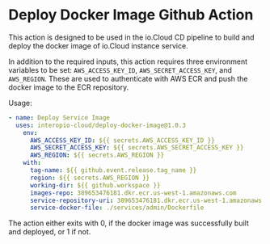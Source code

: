 # Deploy Docker Image Github Action

This action is designed to be used in the io.Cloud CD pipeline to build and deploy the docker image of io.Cloud instance service.

In addition to the required inputs, this action requires three environment variables to be set: `AWS_ACCESS_KEY_ID`, `AWS_SECRET_ACCESS_KEY`, and `AWS_REGION`. These are used to authenticate with AWS ECR and push the docker image to the ECR repository.

Usage:
```yaml
- name: Deploy Service Image
  uses: interopio-cloud/deploy-docker-image@1.0.3
    env:
      AWS_ACCESS_KEY_ID: ${{ secrets.AWS_ACCESS_KEY_ID }}
      AWS_SECRET_ACCESS_KEY: ${{ secrets.AWS_SECRET_ACCESS_KEY }}
      AWS_REGION: ${{ secrets.AWS_REGION }}
    with:
      tag-name: ${{ github.event.release.tag_name }}
      region: ${{ secrets.AWS_REGION }}
      working-dir: ${{ github.workspace }}
      images-repo: 389653476181.dkr.ecr.us-west-1.amazonaws.com
      service-repository-uri: 389653476181.dkr.ecr.us-west-1.amazonaws.com/acme-wealth/admin
      service-docker-file: ./services/admin/Dockerfile
```

The action either exits with 0, if the docker image was successfully built and deployed, or 1 if not.
